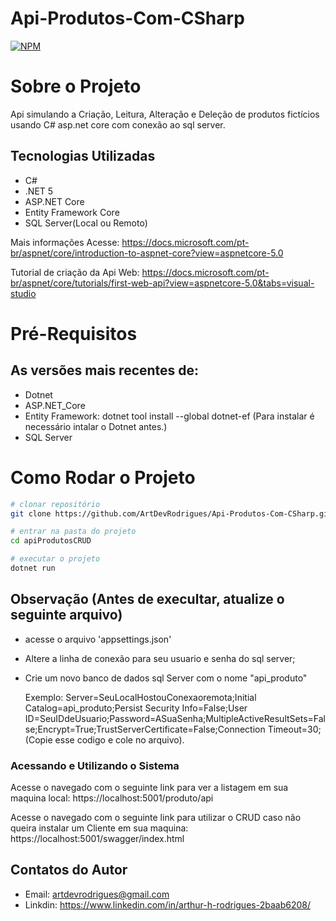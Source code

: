 # Api-Produtos-Com-CSharp
[![NPM](https://img.shields.io/npm/l/react)](https://github.com/ArtDevRodrigues/Api-Produtos-Com-CSharp/blob/main/LICENSE) 

# Sobre o Projeto

Api simulando a Criação, Leitura, Alteração e Deleção de produtos fictícios usando C# asp.net core com conexão ao sql server.
    
## Tecnologias Utilizadas 

- C#
- .NET 5
- ASP.NET Core
- Entity Framework Core
- SQL Server(Local ou Remoto)

Mais informações Acesse: 
https://docs.microsoft.com/pt-br/aspnet/core/introduction-to-aspnet-core?view=aspnetcore-5.0

Tutorial de criação da Api Web: https://docs.microsoft.com/pt-br/aspnet/core/tutorials/first-web-api?view=aspnetcore-5.0&tabs=visual-studio

# Pré-Requisitos
## As versões mais recentes de:

- Dotnet
- ASP.NET_Core
- Entity Framework: dotnet tool install --global dotnet-ef  (Para instalar é necessário intalar o Dotnet antes.)
- SQL Server

# Como Rodar o Projeto
```bash
# clonar repositório
git clone https://github.com/ArtDevRodrigues/Api-Produtos-Com-CSharp.git

# entrar na pasta do projeto
cd apiProdutosCRUD

# executar o projeto
dotnet run
```
## Observação (Antes de execultar, atualize o seguinte arquivo)

- acesse o arquivo 'appsettings.json' 

- Altere a linha de conexão para seu usuario e senha do sql server;

- Crie um novo banco de dados sql Server com o nome "api_produto"

    Exemplo: Server=SeuLocalHostouConexaoremota;Initial Catalog=api_produto;Persist Security Info=False;User ID=SeuIDdeUsuario;Password=ASuaSenha;MultipleActiveResultSets=False;Encrypt=True;TrustServerCertificate=False;Connection Timeout=30;(Copie esse codigo e cole no arquivo).

### Acessando e Utilizando o Sistema

Acesse o navegado com o seguinte link para ver a listagem em sua maquina local: https://localhost:5001/produto/api

Acesse o navegado com o seguinte link para utilizar o CRUD caso não queira instalar um Cliente em sua maquina: https://localhost:5001/swagger/index.html

## Contatos do Autor

- Email: artdevrodrigues@gmail.com
- Linkdin: https://www.linkedin.com/in/arthur-h-rodrigues-2baab6208/
